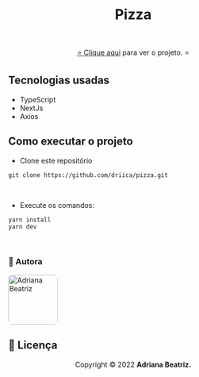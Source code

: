 # <div align="center"> Pizza </div>

</br>
<p align="center"><a href="https://a-rede-social.vercel.app/">⭐ Clique aqui</a> para ver o projeto. ⭐</p>

## Tecnologias usadas

- TypeScript
- NextJs
- Axios


## Como executar o projeto

- Clone este repositório

```shell
git clone https://github.com/driica/pizza.git
```

</br>

- Execute os comandos:

```shell
yarn install
yarn dev
```

</br>

### [](https://github.com/driica/DSvendas#--autor) 💎 Autora 
<img style="border-radius: 8px" src="https://github.com/driica.png" width="100px;" alt="Adriana Beatriz"/>


## :page_facing_up: **Licença**

<div align="center">
  
<p>Copyright © 2022 <strong>Adriana Beatriz.</strong></p>

</div>
